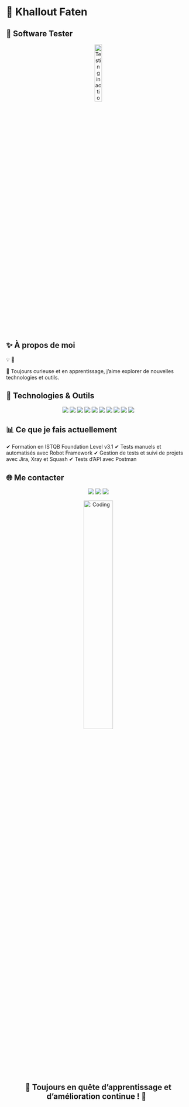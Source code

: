 <h1> 🌟 Khallout Faten </h1>

<h2>🎯 Software Tester </h2>

<p align="center"> <img src="https://media.giphy.com/media/v1.Y2lkPTc5MGI3NjExdG1tMmZ5b3FmcTRhaHNjYzVmZWp2cmQ2YzRkMGtsZngyaHNkMWczYyZlcD12MV9naWZzX3NlYXJjaCZjdD1n/26n7b7PjSOZJwVCmY/giphy.gif" width="20%" alt="Testing in action"> </p>
<h2>✨ À propos de moi</h2>

💡
🎨

🚀 Toujours curieuse et en apprentissage, j’aime explorer de nouvelles technologies et outils.

<h2>🚀 Technologies & Outils</h2>

<p align="center"> <img src="https://img.shields.io/badge/Java-ED8B00?style=for-the-badge&logo=java&logoColor=white"> <img src="https://img.shields.io/badge/Selenium-43B02A?style=for-the-badge&logo=selenium&logoColor=white"> <img src="https://img.shields.io/badge/Robot%20Framework-000000?style=for-the-badge&logo=robot-framework&logoColor=white"> <img src="https://img.shields.io/badge/Jira-0052CC?style=for-the-badge&logo=jira&logoColor=white"> <img src="https://img.shields.io/badge/Xray-0178FF?style=for-the-badge&logo=xray&logoColor=white"> <img src="https://img.shields.io/badge/Confluence-172B4D?style=for-the-badge&logo=confluence&logoColor=white"> <img src="https://img.shields.io/badge/Postman-FF6C37?style=for-the-badge&logo=postman&logoColor=white"> <img src="https://img.shields.io/badge/REST%20API-02569B?style=for-the-badge&logo=rest&logoColor=white"> <img src="https://img.shields.io/badge/GitHub-181717?style=for-the-badge&logo=github&logoColor=white"> <img src="https://img.shields.io/badge/Git-F05032?style=for-the-badge&logo=git&logoColor=white"> </p>

<h2> 📊 Ce que je fais actuellement</h2>


✔ Formation en ISTQB Foundation Level v3.1
✔ Tests manuels et automatisés avec Robot Framework
✔ Gestion de tests et suivi de projets avec Jira, Xray et Squash 
✔ Tests d’API avec Postman

<h2> 🌐 Me contacter </h2>

<p align="center"> <a href="mailto:+khalloutfaten92@gmail.com"><img src="https://img.shields.io/badge/Email-D14836?style=for-the-badge&logo=gmail&logoColor=white"></a> <a href="https://github.com/FatenQA"><img src="https://img.shields.io/badge/GitHub-181717?style=for-the-badge&logo=github&logoColor=white"></a> <a href="https://www.linkedin.com/in/khallout-fatenqa"><img src="https://img.shields.io/badge/LinkedIn-0077B5?style=for-the-badge&logo=linkedin&logoColor=white"></a> </p>
<p align="center"> <img src="https://media.giphy.com/media/v1.Y2lkPTc5MGI3NjExM2E5eHBhdmM0aHlsYzE0Nnc1cnJlazUwbHFhYW9seTNsYmVpY25iYyZlcD12MV9naWZzX3NlYXJjaCZjdD1n/qgQUggAC3Pfv687qPC/giphy.gif" width="40%" alt="Coding"> </p> <p align="center">  </p>
  
  <h2 align="center"> 🌟 Toujours en quête d’apprentissage et d’amélioration continue ! 🌟  </h2>

